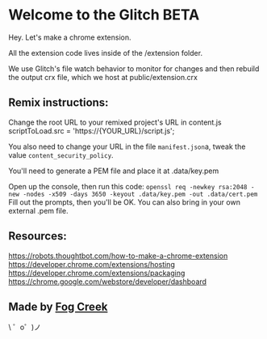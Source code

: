 Welcome to the Glitch BETA
=========================

Hey. Let's make a chrome extension.

All the extension code lives inside of the /extension folder.

We use Glitch's file watch behavior to monitor for changes and then rebuild the output crx file, which we host at public/extension.crx


Remix instructions:
-------------------

Change the root URL to your remixed project's URL in content.js
scriptToLoad.src = 'https://{YOUR_URL}/script.js';

You also need to change your URL in the file `manifest.json`a, tweak the value
`content_security_policy`.

You'll need to generate a PEM file and place it at .data/key.pem

Open up the console, then run this code:
`
  openssl req -newkey rsa:2048 -new -nodes -x509 -days 3650 -keyout .data/key.pem -out .data/cert.pem
`
Fill out the prompts, then you'll be OK.
You can also bring in your own external .pem file.


Resources:
----------
https://robots.thoughtbot.com/how-to-make-a-chrome-extension
https://developer.chrome.com/extensions/hosting
https://developer.chrome.com/extensions/packaging
https://chrome.google.com/webstore/developer/dashboard


Made by [Fog Creek](https://fogcreek.com/)
-------------------

\ ゜o゜)ノ
